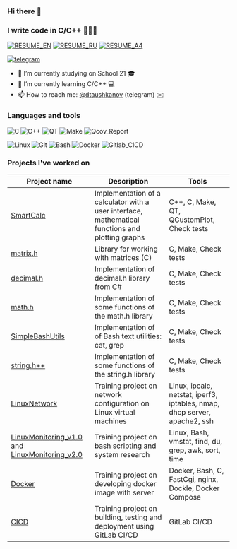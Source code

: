 ### Hi there 👋
### I write code in C/C++ 👨🏻‍💻

[![RESUME_EN](https://img.shields.io/badge/RESUME_EN-00FF00?style=for-the-badge&logo=RESUME_EN&logoColor=white)](https://ripple-wildflower-761.notion.site/Daniil-Tauhkanov-5b24ccfa981a4ec2be6a329c91e288aa?pvs=4)
[![RESUME_RU](https://img.shields.io/badge/RESUME_RU-00FF00?style=for-the-badge&logo=RESUME_RU&logoColor=white)](https://ripple-wildflower-761.notion.site/c54c974dca7e4a66b63e46e56ecb4bb6?pvs=4)
[![RESUME_A4](https://img.shields.io/badge/RESUME_A4-00FF00?style=for-the-badge&logo=RESUME_A4&logoColor=white)](https://www.figma.com/file/8gBIGUkalCt9mr8ZisW3wQ/Resume?type=whiteboard&node-id=0%3A1&t=jS8b6RyPAkgqzx4n-1)

[![telegram](https://img.shields.io/badge/Dalkory-2CA5E0?style=for-the-badge&logo=telegram&logoColor=white)](https://t.me/dtaushkanov)

- 🔭 I’m currently studying on School 21 🎓
- 🌱 I’m currently learning C/C++ 💻
- 📫 How to reach me: [@dtaushkanov](https://t.me/dtaushkanov) (telegram) ✉️

### Languages and tools

![C](https://img.shields.io/badge/-C-1E7775?style=for-the-badge&logo=C&logoColor=6296CC)
![C++](https://img.shields.io/badge/-C++-1E7775?style=for-the-badge&logo=C%2b%2b&logoColor=6296CC)
![QT](https://img.shields.io/badge/-QT-1E7775?style=for-the-badge&logo=QT&logoColor=6296CC)
![Make](https://img.shields.io/badge/-Make-1E7775?style=for-the-badge&logo=Make&logoColor=6296CC)
![Qcov_Report](https://img.shields.io/badge/-Qcov_Report-1E7775?style=for-the-badge&logo=Qcov_Report&logoColor=6296CC)

![Linux](https://img.shields.io/badge/-Linux-1E7775?style=for-the-badge&logo=Linux&logoColor=6296CC)
![Git](https://img.shields.io/badge/-GIT-1E7775?style=for-the-badge&logo=GIT&logoColor=F88C00)
![Bash](https://img.shields.io/badge/-Bash-1E7775?style=for-the-badge&logo=Bash&logoColor=6296CC)
![Docker](https://img.shields.io/badge/-Docker-1E7775?style=for-the-badge&logo=Docker&logoColor=6296CC)
![Gitlab_CICD](https://img.shields.io/badge/-Gitlab_CICD-1E7775?style=for-the-badge&logo=Gitlab_CICD&logoColor=6296CC)

### Projects I've worked on
| Project name | Description | Tools |
|-|-|-|
| [SmartCalc](https://github.com/Dalkory/SmartCalc) | Implementation of a calculator with a user interface, mathematical functions and plotting graphs | C++, C, Make, QT, QCustomPlot, Check tests                                   |
| [matrix.h](https://github.com/Dalkory/Matrix)        | Library for working with matrices (C)                                                            | C, Make, Check tests                                                      |
| [decimal.h](https://github.com/Dalkory/Decimal)       | Implementation of decimal.h library from C#                                                      | C, Make, Check tests                                                      |
| [math.h](https://github.com/Dalkory/Math)          | Implementation of some functions of the math.h library                                           | C, Make, Check tests                                                      |
| [SimpleBashUtils](https://github.com/Dalkory/SimpleBashUtils) | Implementation of of Bash text utilities: cat, grep                                              | C, Make, Check tests                                                      |
| [string.h++](https://github.com/Dalkory/String_Sprintf_Sscanf)        | Implementation of some functions of the string.h library                                         | C, Make, Check tests                                                      |
| [LinuxNetwork](https://github.com/Dalkory/LinuxNetwork)    | Training project on network configuration on Linux virtual machines                              | Linux, ipcalc, netstat, iperf3, iptables, nmap, dhcp server, apache2, ssh |
| [LinuxMonitoring_v1.0](https://github.com/Dalkory/LinuxMonitoring_v1.0) and [LinuxMonitoring_v2.0](https://github.com/Dalkory/LinuxMonitoring_v2.0) | Training project on bash scripting and system research                                           | Linux, Bash, vmstat, find, du, grep, awk, sort, time                      |
| [Docker](https://github.com/Dalkory/SimpleDocker)          | Training project on developing docker image with server                                          | Docker, Bash, C, FastCgi, nginx, Dockle, Docker Compose                   |
| [CICD](https://github.com/Dalkory/CICD_GITLAB)            | Training project on building, testing and deployment using GitLab CI/CD                          | GitLab CI/CD                                                              |
